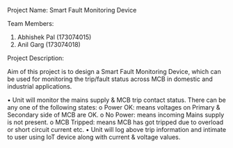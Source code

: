 Project Name: Smart Fault Monitoring Device

Team Members:
1. Abhishek Pal (173074015)
2. Anil Garg (173074018)

Project Description:

Aim of this project is to design a Smart Fault Monitoring Device, which can be used for monitoring the trip/fault status across MCB in domestic and industrial applications.

•	Unit will monitor the mains supply & MCB trip contact status. There can be any one of the following states:
	o	Power OK:  means voltages on Primary & Secondary side of MCB are OK.
	o	No Power: means incoming Mains supply is not present.
	o	MCB Tripped: means MCB has got tripped due to overload or short circuit current etc.
•	Unit will log above trip information and intimate to user using IoT device along with current & voltage values.



